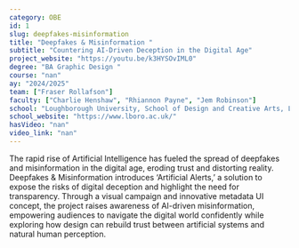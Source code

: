 ```yaml
---
category: OBE
id: 1
slug: deepfakes-misinformation
title: "Deepfakes & Misinformation "
subtitle: "Countering AI-Driven Deception in the Digital Age"
project_website: "https://youtu.be/k3HYSOvIML0"
degree: "BA Graphic Design "
course: "nan"
ay: "2024/2025"
team: ["Fraser Rollafson"]
faculty: ["Charlie Henshaw", "Rhiannon Payne", "Jem Robinson"]
school: "Loughborough University, School of Design and Creative Arts, Loughborough, United Kingdom"
school_website: "https://www.lboro.ac.uk/"
hasVideo: "nan"
video_link: "nan"
---
```


The rapid rise of Artificial Intelligence has fueled the spread of deepfakes and misinformation in the digital age, eroding trust and distorting reality. Deepfakes & Misinformation introduces ‘Artificial Alerts,’ a solution to expose the risks of digital deception and highlight the need for transparency. Through a visual campaign and innovative metadata UI concept, the project raises awareness of AI-driven misinformation, empowering audiences to navigate the digital world confidently while exploring how design can rebuild trust between artificial systems and natural human perception.
